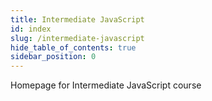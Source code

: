 ```yaml
---
title: Intermediate JavaScript
id: index
slug: /intermediate-javascript
hide_table_of_contents: true
sidebar_position: 0
---
```


Homepage for Intermediate JavaScript course
